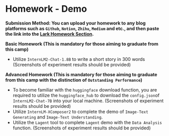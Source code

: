# **Homework - Demo**

**Submission Method: You can upload your homework to any blog platforms such as `Github`, `Notion`, `Zhihu`, `Medium` and etc., and then paste the link into the [Lark Homework Section](https://aicarrier.feishu.cn/wiki/TqjawZsoqiiRXEkRpcScmKAAn8d?table=tblNCUy9PeGmgd9I&view=vewQagjCL1).**

**Basic Homework (This is mandatory for those aiming to graduate from this camp)**

- Utilize `InternLM2-Chat-1.8B` to write a short story in 300 words (Screenshots of experiment results should be provided)

**Advanced Homework (This is mandatory for those aiming to graduate from this camp with the distinction of `Outstanding Performance`)**

- To become familiar with the `huggingface` download function, you are required to utilize the `huggingface_hub` to download the `config.json`of `InternLM2-Chat-7B` into your local machine. (Screenshots of experiment results should be provided)
- Utilize `InternLM-XComposer2` to complete the demo of `Image-Text Generating` and `Image-Text Understanding`.
- Utilize the `Lagent` tool to complete `Lagent` demo with the `Data Analysis` function. (Screenshots of experiment results should be provided)
